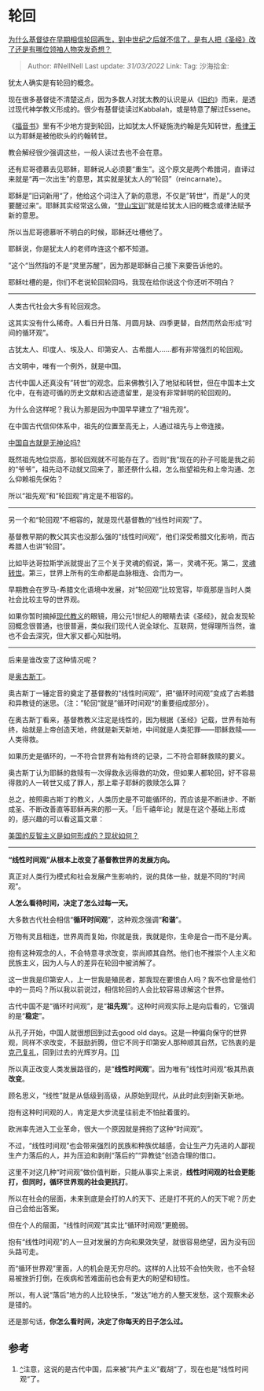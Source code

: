 # 轮回
[为什么基督徒在早期相信轮回再生，到中世纪之后就不信了，是有人把《圣经》改了还是有哪位领袖人物突发奇想？](https://www.zhihu.com/question/26531339/answer/2406368249)

> Author: #NellNell
> Last update: *31/03/2022*
> Link:
> Tag:
> 沙海拾金:

犹太人确实是有轮回的概念。

现在很多基督徒不清楚这点，因为多数人对犹太教的认识是从《[旧约](https://www.zhihu.com/search?q=%E6%97%A7%E7%BA%A6&search_source=Entity&hybrid_search_source=Entity&hybrid_search_extra=%7B%22sourceType%22%3A%22answer%22%2C%22sourceId%22%3A2406368249%7D)》而来，是透过现代神学教义形成的。很少有基督徒读过Kabbalah，或是特意了解过Essene。

《[福音书](https://www.zhihu.com/search?q=%E7%A6%8F%E9%9F%B3%E4%B9%A6&search_source=Entity&hybrid_search_source=Entity&hybrid_search_extra=%7B%22sourceType%22%3A%22answer%22%2C%22sourceId%22%3A2406368249%7D)》里有不少地方提到轮回，比如犹太人怀疑施洗约翰是先知转世，[希律王](https://www.zhihu.com/search?q=%E5%B8%8C%E5%BE%8B%E7%8E%8B&search_source=Entity&hybrid_search_source=Entity&hybrid_search_extra=%7B%22sourceType%22%3A%22answer%22%2C%22sourceId%22%3A2406368249%7D)以为耶稣是被他砍头的约翰转世。

教会解经很少强调这些，一般人读过去也不会在意。

还有尼哥德慕去见耶稣，耶稣说人必须要“重生”。这个原文是两个希腊词，直译过来就是“再一次出生”的意思，其实就是犹太人的“轮回”（reincarnate）。

耶稣是”旧词新用“了，他给这个词注入了新的意思，不仅是”转世“，而是”人的灵要醒过来“。耶稣其实经常这么做，“[登山宝训](https://www.zhihu.com/search?q=%E7%99%BB%E5%B1%B1%E5%AE%9D%E8%AE%AD&search_source=Entity&hybrid_search_source=Entity&hybrid_search_extra=%7B%22sourceType%22%3A%22answer%22%2C%22sourceId%22%3A2406368249%7D)”就是给犹太人旧的概念或律法赋予新的意思。

所以当尼哥德慕听不明白的时候，耶稣还吐槽他了。

耶稣说，你是犹太人的老师咋连这个都不知道。

”这个“当然指的不是“灵里苏醒”，因为那是耶稣自己接下来要告诉他的。

耶稣吐槽的是，你们不老说轮回轮回吗，我现在给你说这个你还听不明白？

---

人类古代社会大多有轮回观念。

这其实没有什么稀奇。人看日升日落、月圆月缺、四季更替，自然而然会形成“时间的循环观”。

古犹太人、印度人、埃及人、印第安人、古希腊人……都有非常强烈的轮回观。

古文明中，唯有一个例外，就是中国。

古代中国人还真没有”转世“的观念。后来佛教引入了地狱和转世，但在中国本土文化中，在有迹可循的历史文献和古迹遗留里，是没有非常鲜明的轮回观的。

为什么会这样呢？我认为那是因为中国早早建立了“祖先观”。

在中国古代信仰体系中，祖先的位置至高无上，人通过祖先与上帝连接。

[中国自古就是无神论吗?](https://www.zhihu.com/question/29890589/answer/1625799748)

既然祖先地位崇高，那轮回观就不可能存在了。否则“我”现在的孙子可能是我之前的“爷爷”，祖先动不动就又回来了，那还祭什么祖，怎么指望祖先和上帝沟通、怎么仰赖祖先保佑？

所以“祖先观”和“轮回观”肯定是不相容的。

---

另一个和“轮回观”不相容的，就是现代基督教的“线性时间观”了。

基督教早期的教父其实也没那么强的“线性时间观”，他们深受希腊文化影响，而古希腊人也讲“轮回”。

比如毕达哥拉斯学派就提出了三个关于灵魂的假说，第一，灵魂不死。第二，[灵魂转世](https://www.zhihu.com/search?q=%E7%81%B5%E9%AD%82%E8%BD%AC%E4%B8%96&search_source=Entity&hybrid_search_source=Entity&hybrid_search_extra=%7B%22sourceType%22%3A%22answer%22%2C%22sourceId%22%3A2406368249%7D)。第三，世界上所有的生命都是血脉相连、合而为一。

早期教会在罗马-希腊文化语境中发展，对”轮回观“比较宽容，毕竟那是当时人类社会比较主导的世界观。

如果你暂时摘掉[现代教义](https://www.zhihu.com/search?q=%E7%8E%B0%E4%BB%A3%E6%95%99%E4%B9%89&search_source=Entity&hybrid_search_source=Entity&hybrid_search_extra=%7B%22sourceType%22%3A%22answer%22%2C%22sourceId%22%3A2406368249%7D)的眼镜，用公元1世纪人的眼睛去读《圣经》，就会发现轮回概念很普通，也很普遍，类似我们现代人说全球化、互联网，觉得理所当然，谁也不会去深究，但大家又都心知肚明。

---

后来是谁改变了这种情况呢？

是[奥古斯丁](https://www.zhihu.com/search?q=%E5%A5%A5%E5%8F%A4%E6%96%AF%E4%B8%81&search_source=Entity&hybrid_search_source=Entity&hybrid_search_extra=%7B%22sourceType%22%3A%22answer%22%2C%22sourceId%22%3A2406368249%7D)。

奥古斯丁一锤定音的奠定了基督教的“线性时间观”，把“循环时间观”变成了古希腊和异教徒的迷思。（注：”轮回“就是”循环时间观“的重要组成部分）。

在奥古斯丁看来，基督教教义注定是线性的，因为根据《圣经》记载，世界有始有终，始就是上帝创造天地，终就是新天新地，中间就是人类犯罪——耶稣救赎——人类得救。

如果历史是循环的，一不符合世界有始有终的记录，二不符合耶稣救赎的要义。

奥古斯丁认为耶稣的救赎有一次得救永远得救的功效，但如果人都轮回，好不容易得救的人一转世又成了罪人，那上辈子耶稣的救赎怎么算？

总之，按照奥古斯丁的教义，人类历史是不可能循环的，而应该是不断进步、不断成圣、不断改善直等耶稣再来的那一天。「后千禧年论」就是在这个基础上形成的，感兴趣的可以看这篇文章：

[美国的反智主义是如何形成的？现状如何？](https://www.zhihu.com/question/22922167/answer/1444768724)

---

**“线性时间观”从根本上改变了基督教世界的发展方向。**

真正对人类行为模式和社会发展产生影响的，说的具体一些，就是不同的“时间观”。

**人怎么看待时间，决定了怎么过每一天。**

大多数古代社会相信“**循环时间观**”，这种观念强调“**和谐**”。

万物有灵且相连，世界周而复始，你就是我，我就是你，生命是合一而不是分离。

抱有这种观念的人，不会特意寻求改变，崇尚顺其自然。他们也不推崇个人主义和民族主义，因为人与人的差异在轮回中被消解了。

这一世我是印第安人，上一世我是殖民者，那我现在要恨白人吗？我不也曾是他们中的一员吗？所以我以前说过，相信轮回的人会比较容易谅解这个世界。

古代中国不是“循环时间观”，是“**祖先观**”。这种时间观实际上是向后看的，它强调的是“**稳定**”。

从孔子开始，中国人就很想回到过去good old days。这是一种偏向保守的世界观，同样不求改变，不鼓励折腾，但它不同于印第安人那种顺其自然，它热衷的是[克己复礼](https://www.zhihu.com/search?q=%E5%85%8B%E5%B7%B1%E5%A4%8D%E7%A4%BC&search_source=Entity&hybrid_search_source=Entity&hybrid_search_extra=%7B%22sourceType%22%3A%22answer%22%2C%22sourceId%22%3A2406368249%7D)，回到过去的光辉岁月。[[1]](#ref_1)

所以真正改变人类发展路径的，是“**线性时间观**”。因为唯有”线性时间观“极其热衷**改变**。

顾名思义，“线性”就是从低级到高级，从原始到现代，从此时此刻到新天新地。

抱有这种时间观的人，肯定是大步流星往前走不怕扯着蛋的。

欧洲率先进入工业革命，很大一个原因就是拥抱了这种“时间观”。

不过，“线性时间观”也会带来强烈的民族和种族优越感，会让生产力先进的人鄙视生产力落后的人，并为压迫和剥削“落后的”“异教徒”创造合理的借口。

这里不对这几种“时间观”做价值判断，只能从事实上来说，**线性时间观的社会更能打，但同时，循环世界观的社会更抗打**。

所以在社会的层面，未来到底是会打的人的天下、还是打不死的人的天下呢？历史自己会给出答案。

但在个人的层面，“线性时间观”其实比“循环时间观”更脆弱。

抱有“线性时间观”的人一旦对发展的方向和果效失望，就很容易绝望，因为没有回头路可走。

而“循环世界观”里面，人的机会是无穷尽的。这样的人比较不会怕失败，也不会轻易被挫折打倒，在疾病和苦难面前也会有更大的盼望和韧性。

所以，有人说“落后”地方的人比较快乐，“发达”地方的人整天发愁，这个观察未必是错的。

还是那句话，**你怎么看时间，决定了你每天的日子怎么过。**

## 参考

1.  [^](#ref_1_0)注意，这说的是古代中国，后来被“共产主义”截胡“了，现在也是”线性时间观“了。
